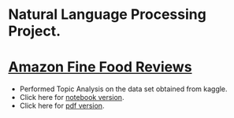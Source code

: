 # Natural Language Processing Project.
# [Amazon Fine Food Reviews](https://www.kaggle.com/snap/amazon-fine-food-reviews)

* Performed Topic Analysis on the data set obtained from kaggle.
* Click here for [notebook version](https://github.com/Anitha-Ganapathy/Amazon-Fine-Food-Reviews-Topic-Analysis/blob/main/Amazon%20Fine%20Food%20Reviews%20Topic%20Analysis.ipynb).
* Click here for [pdf version](https://github.com/Anitha-Ganapathy/Amazon-Fine-Food-Reviews-Topic-Analysis/blob/main/Amazon%20Fine%20Food%20Reviews%20Topic%20Analysis.pdf).


